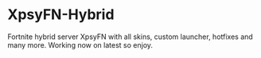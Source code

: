 # XpsyFN-Hybrid
Fortnite hybrid server XpsyFN with all skins, custom launcher, hotfixes and many more. Working now on latest so enjoy.
